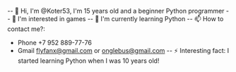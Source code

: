 -- 👋 Hi, I'm @Koter53, I'm 15 years old and a beginner Python programmer
-- 👀 I'm interested in games
-- 🌱 I'm currently learning Python
-- 📫 How to contact me?:
- Phone +7 952 889-77-76
- Gmail flyfanx@gmail.com or onglebus@gmail.com 
-- ⚡ Interesting fact: I started learning Python when I was 10 years old!
<!---
Koter53/Koter53 is a ✨ special ✨ repository because its `README.md` (this file) appears on your GitHub profile.
You can click the Preview link to take a look at your changes.
--->
